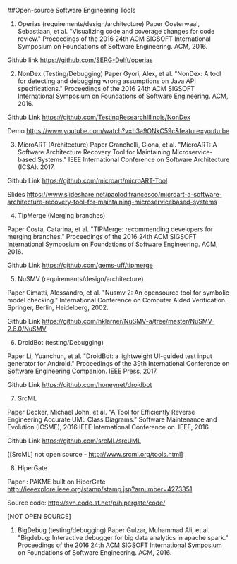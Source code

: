 ##Open-source Software Engineering Tools

1. Operias (requirements/design/architecture)
Paper
Oosterwaal, Sebastiaan, et al. "Visualizing code and coverage changes for code review." Proceedings of the 2016 24th ACM SIGSOFT International Symposium on Foundations of Software Engineering. ACM, 2016.

Github link
https://github.com/SERG-Delft/operias

2. NonDex (Testing/Debugging)
Paper
Gyori, Alex, et al. "NonDex: A tool for detecting and debugging wrong assumptions on Java API specifications." Proceedings of the 2016 24th ACM SIGSOFT International Symposium on Foundations of Software Engineering. ACM, 2016.

Github Link
https://github.com/TestingResearchIllinois/NonDex

Demo
https://www.youtube.com/watch?v=h3a9ONkC59c&feature=youtu.be

3. MicroART (Architecture)
Paper
Granchelli, Giona, et al. "MicroART: A Software Architecture Recovery Tool for Maintaining Microservice-based Systems." IEEE International Conference on Software Architecture (ICSA). 2017.

Github Link
https://github.com/microart/microART-Tool

Slides
https://www.slideshare.net/paolodifrancesco/microart-a-software-architecture-recovery-tool-for-maintaining-microservicebased-systems


4. TipMerge  (Merging branches)

Paper
Costa, Catarina, et al. "TIPMerge: recommending developers for merging branches." Proceedings of the 2016 24th ACM SIGSOFT International Symposium on Foundations of Software Engineering. ACM, 2016.

Github Link
https://github.com/gems-uff/tipmerge


5. NuSMV (requirements/design/architecture)

Paper
Cimatti, Alessandro, et al. "Nusmv 2: An opensource tool for symbolic model checking." International Conference on Computer Aided Verification. Springer, Berlin, Heidelberg, 2002.

Github Link
https://github.com/hklarner/NuSMV-a/tree/master/NuSMV-2.6.0/NuSMV


6. DroidBot (testing/Debugging)

Paper
Li, Yuanchun, et al. "DroidBot: a lightweight UI-guided test input generator for Android." Proceedings of the 39th International Conference on Software Engineering Companion. IEEE Press, 2017.

Github Link
https://github.com/honeynet/droidbot


7. SrcML

Paper
Decker, Michael John, et al. "A Tool for Efficiently Reverse Engineering Accurate UML Class Diagrams." Software Maintenance and Evolution (ICSME), 2016 IEEE International Conference on. IEEE, 2016.

Github Link
https://github.com/srcML/srcUML

[[SrcML] not open source - http://www.srcml.org/tools.html]

8. HiperGate

Paper : PAKME built on HiperGate
http://ieeexplore.ieee.org/stamp/stamp.jsp?arnumber=4273351

Source code:
http://svn.code.sf.net/p/hipergate/code/



[NOT OPEN SOURCE]
1. BigDebug  (testing/debugging)
Paper
Gulzar, Muhammad Ali, et al. "Bigdebug: Interactive debugger for big data analytics in apache spark." Proceedings of the 2016 24th ACM SIGSOFT International Symposium on Foundations of Software Engineering. ACM, 2016.


